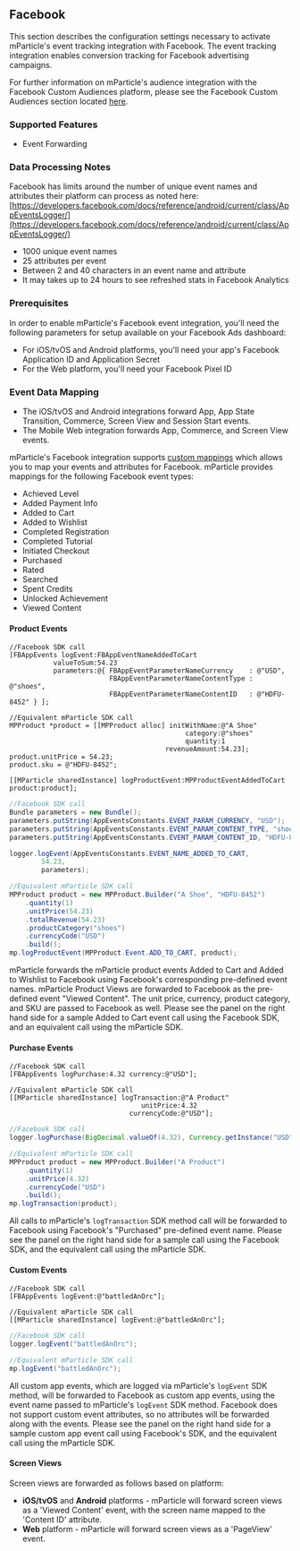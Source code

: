 
## Facebook

This section describes the configuration settings necessary to activate mParticle's event tracking integration with Facebook.  The event tracking integration enables conversion tracking for Facebook advertising campaigns.

For further information on mParticle's audience integration with the Facebook Custom Audiences platform, please see the Facebook Custom Audiences section located [here](http://docs.mparticle.com/#facebook-custom-audiences).

### Supported Features

* Event Forwarding

### Data Processing Notes

Facebook has limits around the number of unique event names and attributes their platform can process as noted here: [https://developers.facebook.com/docs/reference/android/current/class/AppEventsLogger/](https://developers.facebook.com/docs/reference/android/current/class/AppEventsLogger/)

* 1000 unique event names
* 25 attributes per event
* Between 2 and 40 characters in an event name and attribute
* It may takes up to 24 hours to see refreshed stats in Facebook Analytics

### Prerequisites

In order to enable mParticle's Facebook event integration, you'll need the following parameters for setup available on your Facebook Ads dashboard:

* For iOS/tvOS and Android platforms, you'll need your app's Facebook Application ID and Application Secret
* For the Web platform, you'll need your Facebook Pixel ID

### Event Data Mapping

* The iOS/tvOS and Android integrations forward App, App State Transition, Commerce, Screen View and Session Start events.  
* The Mobile Web integration forwards App, Commerce, and Screen View events.

mParticle's Facebook integration supports [custom mappings](#custom-mappings) which allows you to map your events and attributes for Facebook. mParticle provides mappings for the following Facebook event types:

* Achieved Level
* Added Payment Info
* Added to Cart
* Added to Wishlist
* Completed Registration
* Completed Tutorial
* Initiated Checkout
* Purchased
* Rated
* Searched
* Spent Credits
* Unlocked Achievement
* Viewed Content

#### Product Events

~~~objc
//Facebook SDK call
[FBAppEvents logEvent:FBAppEventNameAddedToCart
           valueToSum:54.23
           parameters:@{ FBAppEventParameterNameCurrency    : @"USD",
                         FBAppEventParameterNameContentType : @"shoes",
                         FBAppEventParameterNameContentID   : @"HDFU-8452" } ];

//Equivalent mParticle SDK call
MPProduct *product = [[MPProduct alloc] initWithName:@"A Shoe"
                                            category:@"shoes"
                                            quantity:1
                                       revenueAmount:54.23];
product.unitPrice = 54.23;
product.sku = @"HDFU-8452";

[[MParticle sharedInstance] logProductEvent:MPProductEventAddedToCart product:product];
~~~

~~~java
//Facebook SDK call
Bundle parameters = new Bundle();
parameters.putString(AppEventsConstants.EVENT_PARAM_CURRENCY, "USD");
parameters.putString(AppEventsConstants.EVENT_PARAM_CONTENT_TYPE, "shoes");
parameters.putString(AppEventsConstants.EVENT_PARAM_CONTENT_ID, "HDFU-8452");

logger.logEvent(AppEventsConstants.EVENT_NAME_ADDED_TO_CART,
        54.23,
        parameters);

//Equivalent mParticle SDK call
MPProduct product = new MPProduct.Builder("A Shoe", "HDFU-8452")
    .quantity(1)
    .unitPrice(54.23)
    .totalRevenue(54.23)
    .productCategory("shoes")
    .currencyCode("USD")
    .build();
mp.logProductEvent(MPProduct.Event.ADD_TO_CART, product);
~~~

mParticle forwards the mParticle product events Added to Cart and Added to Wishlist to Facebook using Facebook's corresponding pre-defined event names.  mParticle Product Views are forwarded to Facebook as the pre-defined event "Viewed Content".  The unit price, currency, product category, and SKU are passed to Facebook as well.  Please see the panel on the right hand side for a sample Added to Cart event call using the Facebook SDK, and an equivalent call using the mParticle SDK.

#### Purchase Events

~~~objc
//Facebook SDK call
[FBAppEvents logPurchase:4.32 currency:@"USD"];

//Equivalent mParticle SDK call
[[MParticle sharedInstance] logTransaction:@"A Product"
                                 unitPrice:4.32
                              currencyCode:@"USD"];
~~~

~~~java
//Facebook SDK call
logger.logPurchase(BigDecimal.valueOf(4.32), Currency.getInstance("USD"));

//Equivalent mParticle SDK call
MPProduct product = new MPProduct.Builder("A Product")
    .quantity(1)
    .unitPrice(4.32)
    .currencyCode("USD")
    .build();
mp.logTransaction(product);
~~~

All calls to mParticle's `logTransaction` SDK method call will be forwarded to Facebook using Facebook's "Purchased" pre-defined event name.  Please see the panel on the right hand side for a sample call using the Facebook SDK, and the equivalent call using the mParticle SDK.

#### Custom Events

~~~objc
//Facebook SDK call
[FBAppEvents logEvent:@"battledAnOrc"];

//Equivalent mParticle SDK call
[[MParticle sharedInstance] logEvent:@"battledAnOrc"];
~~~

~~~java
//Facebook SDK call
logger.logEvent("battledAnOrc");

//Equivalent mParticle SDK call
mp.logEvent("battledAnOrc");
~~~

All custom app events, which are logged via mParticle's `logEvent` SDK method, will be forwarded to Facebook as custom app events, using the event name passed to mParticle's `logEvent` SDK method.  Facebook does not support custom event attributes, so no attributes will be forwarded along with the events.  Please see the panel on the right hand side for a sample custom app event call using Facebook's SDK, and the equivalent call using the mParticle SDK.

#### Screen Views

Screen views are forwarded as follows based on platform:

* **iOS/tvOS** and **Android** platforms - mParticle will forward screen views as a 'Viewed Content' event, with the screen name mapped to the 'Content ID' attribute. 
* **Web** platform - mParticle will forward screen views as a 'PageView' event.
